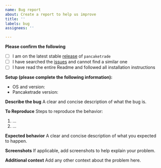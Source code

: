 ```yaml
---
name: Bug report
about: Create a report to help us improve
title: ''
labels: bug
assignees: ''

---
```


<!--
  Hi there! Thank you for discovering and submitting an issue.

  Before you submit this; let's make sure of a few things.
  Please make sure the following boxes are ticked if they are correct.
  If not, please try and fulfil these first.
-->
<!-- Checked checkbox should look like this: [x] -->
**Please confirm the following**
- [ ] I am on the latest stable [release](https://github.com/beeb/pancaketrade/releases) of `pancaketrade`
- [ ] I have searched the [issues](https://github.com/beeb/pancaketrade/issues) and cannot find a similar one
- [ ] I have read the entire Readme and followed all installation instructions

**Setup (please complete the following information):**
 - OS and version: 
 - Pancaketrade version: 

**Describe the bug**
A clear and concise description of what the bug is.

**To Reproduce**
Steps to reproduce the behavior:
1. ...
2. ...

**Expected behavior**
A clear and concise description of what you expected to happen.

**Screenshots**
If applicable, add screenshots to help explain your problem.

**Additional context**
Add any other context about the problem here.
